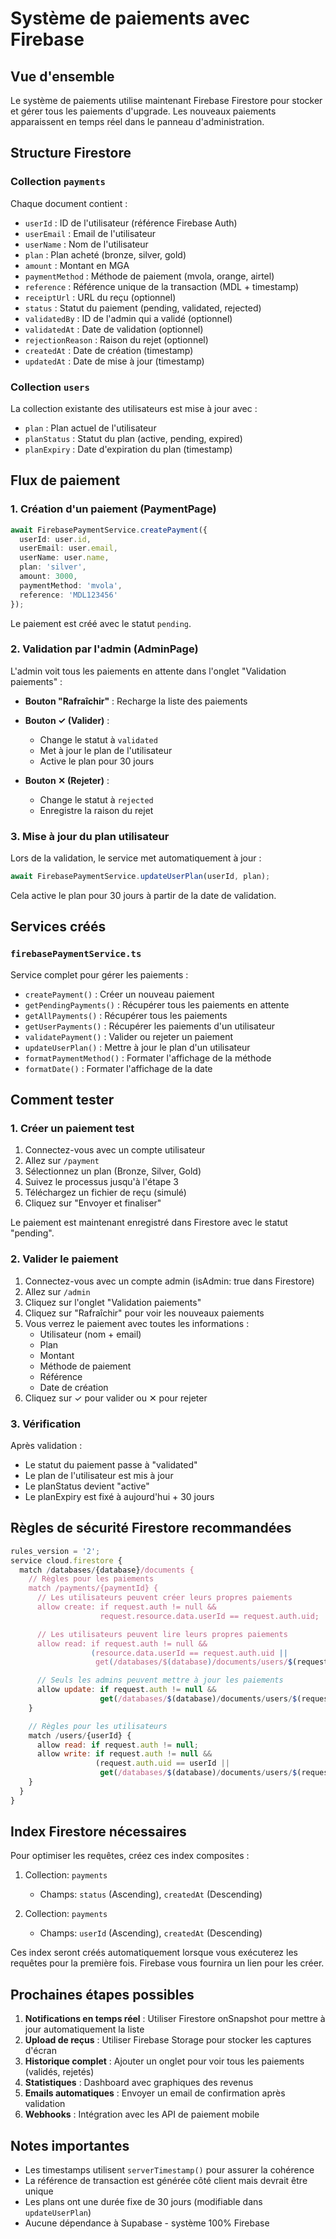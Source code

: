 # Système de paiements avec Firebase

## Vue d'ensemble

Le système de paiements utilise maintenant Firebase Firestore pour stocker et gérer tous les paiements d'upgrade. Les nouveaux paiements apparaissent en temps réel dans le panneau d'administration.

## Structure Firestore

### Collection `payments`

Chaque document contient :
- `userId` : ID de l'utilisateur (référence Firebase Auth)
- `userEmail` : Email de l'utilisateur
- `userName` : Nom de l'utilisateur
- `plan` : Plan acheté (bronze, silver, gold)
- `amount` : Montant en MGA
- `paymentMethod` : Méthode de paiement (mvola, orange, airtel)
- `reference` : Référence unique de la transaction (MDL + timestamp)
- `receiptUrl` : URL du reçu (optionnel)
- `status` : Statut du paiement (pending, validated, rejected)
- `validatedBy` : ID de l'admin qui a validé (optionnel)
- `validatedAt` : Date de validation (optionnel)
- `rejectionReason` : Raison du rejet (optionnel)
- `createdAt` : Date de création (timestamp)
- `updatedAt` : Date de mise à jour (timestamp)

### Collection `users`

La collection existante des utilisateurs est mise à jour avec :
- `plan` : Plan actuel de l'utilisateur
- `planStatus` : Statut du plan (active, pending, expired)
- `planExpiry` : Date d'expiration du plan (timestamp)

## Flux de paiement

### 1. Création d'un paiement (PaymentPage)

```typescript
await FirebasePaymentService.createPayment({
  userId: user.id,
  userEmail: user.email,
  userName: user.name,
  plan: 'silver',
  amount: 3000,
  paymentMethod: 'mvola',
  reference: 'MDL123456'
});
```

Le paiement est créé avec le statut `pending`.

### 2. Validation par l'admin (AdminPage)

L'admin voit tous les paiements en attente dans l'onglet "Validation paiements" :

- **Bouton "Rafraîchir"** : Recharge la liste des paiements
- **Bouton ✓ (Valider)** :
  - Change le statut à `validated`
  - Met à jour le plan de l'utilisateur
  - Active le plan pour 30 jours

- **Bouton ✕ (Rejeter)** :
  - Change le statut à `rejected`
  - Enregistre la raison du rejet

### 3. Mise à jour du plan utilisateur

Lors de la validation, le service met automatiquement à jour :

```typescript
await FirebasePaymentService.updateUserPlan(userId, plan);
```

Cela active le plan pour 30 jours à partir de la date de validation.

## Services créés

### `firebasePaymentService.ts`

Service complet pour gérer les paiements :

- `createPayment()` : Créer un nouveau paiement
- `getPendingPayments()` : Récupérer tous les paiements en attente
- `getAllPayments()` : Récupérer tous les paiements
- `getUserPayments()` : Récupérer les paiements d'un utilisateur
- `validatePayment()` : Valider ou rejeter un paiement
- `updateUserPlan()` : Mettre à jour le plan d'un utilisateur
- `formatPaymentMethod()` : Formater l'affichage de la méthode
- `formatDate()` : Formater l'affichage de la date

## Comment tester

### 1. Créer un paiement test

1. Connectez-vous avec un compte utilisateur
2. Allez sur `/payment`
3. Sélectionnez un plan (Bronze, Silver, Gold)
4. Suivez le processus jusqu'à l'étape 3
5. Téléchargez un fichier de reçu (simulé)
6. Cliquez sur "Envoyer et finaliser"

Le paiement est maintenant enregistré dans Firestore avec le statut "pending".

### 2. Valider le paiement

1. Connectez-vous avec un compte admin (isAdmin: true dans Firestore)
2. Allez sur `/admin`
3. Cliquez sur l'onglet "Validation paiements"
4. Cliquez sur "Rafraîchir" pour voir les nouveaux paiements
5. Vous verrez le paiement avec toutes les informations :
   - Utilisateur (nom + email)
   - Plan
   - Montant
   - Méthode de paiement
   - Référence
   - Date de création
6. Cliquez sur ✓ pour valider ou ✕ pour rejeter

### 3. Vérification

Après validation :
- Le statut du paiement passe à "validated"
- Le plan de l'utilisateur est mis à jour
- Le planStatus devient "active"
- Le planExpiry est fixé à aujourd'hui + 30 jours

## Règles de sécurité Firestore recommandées

```javascript
rules_version = '2';
service cloud.firestore {
  match /databases/{database}/documents {
    // Règles pour les paiements
    match /payments/{paymentId} {
      // Les utilisateurs peuvent créer leurs propres paiements
      allow create: if request.auth != null &&
                    request.resource.data.userId == request.auth.uid;

      // Les utilisateurs peuvent lire leurs propres paiements
      allow read: if request.auth != null &&
                  (resource.data.userId == request.auth.uid ||
                   get(/databases/$(database)/documents/users/$(request.auth.uid)).data.isAdmin == true);

      // Seuls les admins peuvent mettre à jour les paiements
      allow update: if request.auth != null &&
                    get(/databases/$(database)/documents/users/$(request.auth.uid)).data.isAdmin == true;
    }

    // Règles pour les utilisateurs
    match /users/{userId} {
      allow read: if request.auth != null;
      allow write: if request.auth != null &&
                   (request.auth.uid == userId ||
                    get(/databases/$(database)/documents/users/$(request.auth.uid)).data.isAdmin == true);
    }
  }
}
```

## Index Firestore nécessaires

Pour optimiser les requêtes, créez ces index composites :

1. Collection: `payments`
   - Champs: `status` (Ascending), `createdAt` (Descending)

2. Collection: `payments`
   - Champs: `userId` (Ascending), `createdAt` (Descending)

Ces index seront créés automatiquement lorsque vous exécuterez les requêtes pour la première fois. Firebase vous fournira un lien pour les créer.

## Prochaines étapes possibles

1. **Notifications en temps réel** : Utiliser Firestore onSnapshot pour mettre à jour automatiquement la liste
2. **Upload de reçus** : Utiliser Firebase Storage pour stocker les captures d'écran
3. **Historique complet** : Ajouter un onglet pour voir tous les paiements (validés, rejetés)
4. **Statistiques** : Dashboard avec graphiques des revenus
5. **Emails automatiques** : Envoyer un email de confirmation après validation
6. **Webhooks** : Intégration avec les API de paiement mobile

## Notes importantes

- Les timestamps utilisent `serverTimestamp()` pour assurer la cohérence
- La référence de transaction est générée côté client mais devrait être unique
- Les plans ont une durée fixe de 30 jours (modifiable dans `updateUserPlan`)
- Aucune dépendance à Supabase - système 100% Firebase
